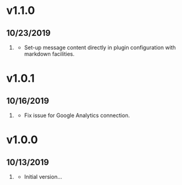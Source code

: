 # v1.1.0
##  10/23/2019

1. [](#improve)
    * Set-up message content directly in plugin configuration with markdown facilities.

# v1.0.1
##  10/16/2019

1. [](#bugfix)
    * Fix issue for Google Analytics connection.

# v1.0.0
##  10/13/2019

1. [](#new)
    * Initial version...